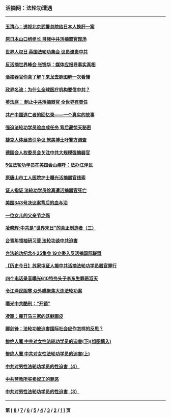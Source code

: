 ### 活摘网：法轮功遭遇
---
#### [玉清心：透视北京武警总院给日本人换肝一案](../../pages/nf5881/n13771978.md?08070430) 
#### [原日本山口组组长 目睹中共活摘器官现场](../../pages/nf5881/n13767360.md?08070430) 
#### [世界人权日 英国法轮功集会 议员谴责中共](../../pages/nf5881/n13431763.md?08070430) 
#### [反活摘世界峰会 张锦华：媒体应报导事实真相](../../pages/nf5881/n13278502.md?08070430) 
#### [活摘器官你真了解？来龙去脉图解一次看懂](../../pages/nf5881/n13013820.md?08070430) 
#### [政界名流：为什么全球医疗机构要信中共？](../../pages/nf5881/n11945479.md?08070430) 
#### [英法庭： 制止中共活摘器官 全世界有责任](../../pages/nf5881/n11330691.md?08070430) 
#### [共产中国逃亡者的回忆录——一个真实的故事](../../pages/nf5881/n10918649.md?08070430) 
#### [强迫法轮功学员验血成任务 背后藏惊天秘密](../../pages/nf5881/n4252384.md?08070430) 
#### [捷克人体展览引争议 旅美博士吁警方调查](../../pages/nf5881/n9429187.md?08070430) 
#### [德国会人权委员会关注中共大规模强摘器官](../../pages/nf5881/n8418950.md?08070430) 
#### [5位法轮功学员在美国会山疾呼：法办江泽民](../../pages/nf5881/n8101519.md?08070430) 
#### [原唐山市工人医院护士曝光活摘器官线索](../../pages/nf5881/n8076384.md?08070430) 
#### [证人指证 法轮功学员徐真遭活摘器官死亡](../../pages/nf5881/n8042467.md?08070430) 
#### [美国343号决议案背后的血与泪](../../pages/nf5881/n8020684.md?08070430) 
#### [一位女儿的父亲节之殇](../../pages/nf5881/n8014122.md?08070430) 
#### [凌晓辉:中共是“世界末日”的真正制造者（三）](../../pages/nf5881/n4210333.md?08070430) 
#### [台青年领袖研习营 法轮功谈中共迫害](../../pages/nf5881/n4141857.md?08070430) 
#### [台法轮功纪念4‧25集会 19立委入反活摘国际联盟](../../pages/nf5881/n4141821.md?08070430) 
#### [【历史今日】苏家屯证人揭中共活摘法轮功学员器官罪行](../../pages/nf5881/n4135912.md?08070430) 
#### [四个电话录音曝光610特务头子李东生罪恶滔天](../../pages/nf5881/n4040060.md?08070430) 
#### [令江泽民胆寒 众外媒聚焦大连法轮功案](../../pages/nf5881/n3932671.md?08070430) 
#### [曝光中共酷刑：“开锁”](../../pages/nf5881/n3889373.md?08070430) 
#### [凌宸：撕开马三家的妖魅画皮](../../pages/nf5881/n3849369.md?08070430) 
#### [郦剑锋：法轮功被迫害国际社会应作怎样的反思？](../../pages/nf5881/n3824560.md?08070430) 
#### [惨绝人寰 中共对女性法轮功学员的迫害(下)(组图慎入)](../../pages/nf5881/n3816285.md?08070430) 
#### [惨绝人寰 中共对女性法轮功学员的迫害(上)](../../pages/nf5881/n3815374.md?08070430) 
#### [中共对男性法轮功学员的性迫害（4）](../../pages/nf5881/n3769144.md?08070430) 
#### [中共劳教所买卖奴工的罪恶](../../pages/nf5881/n3769378.md?08070430) 
#### [中共对男性法轮功学员的性迫害（3）](../../pages/nf5881/n3768231.md?08070430) 

---
#### 第 [ [8](./8.md?08070430) / [7](./7.md?08070430) / [6](./6.md?08070430) / [5](./5.md?08070430) / [4](./4.md?08070430) / [3](./3.md?08070430) / [2](./2.md?08070430) / [1](./1.md?08070430) ] 页
